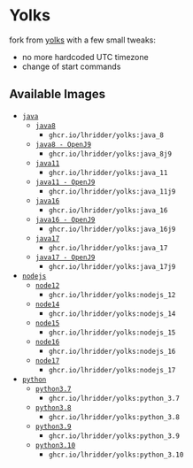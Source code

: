 # Yolks

fork from [yolks](https://github.com/pterodactyl/yolks) with a few small tweaks:
- no more hardcoded UTC timezone
- change of start commands

## Available Images

* [`java`](https://github.com/lhridder/yolks/tree/master/java)
  * [`java8`](https://github.com/lhridder/yolks/tree/master/java/8)
    * `ghcr.io/lhridder/yolks:java_8`
  * [`java8 - OpenJ9`](https://github.com/lhridder/yolks/tree/master/java/8j9)
    * `ghcr.io/lhridder/yolks:java_8j9`
  * [`java11`](https://github.com/lhridder/yolks/tree/master/java/11)
    * `ghcr.io/lhridder/yolks:java_11`
  * [`java11 - OpenJ9`](https://github.com/lhridder/yolks/tree/master/java/11j9)
    * `ghcr.io/lhridder/yolks:java_11j9`
  * [`java16`](https://github.com/lhridder/yolks/tree/master/java/16)
    * `ghcr.io/lhridder/yolks:java_16`
  * [`java16 - OpenJ9`](https://github.com/lhridder/yolks/tree/master/java/16j9)
    * `ghcr.io/lhridder/yolks:java_16j9`
  * [`java17`](https://github.com/lhridder/yolks/tree/master/java/17)
    * `ghcr.io/lhridder/yolks:java_17`
  * [`java17 - OpenJ9`](https://github.com/lhridder/yolks/tree/master/java/17j9)
    * `ghcr.io/lhridder/yolks:java_17j9`
* [`nodejs`](https://github.com/lhridder/yolks/tree/master/nodejs)
  * [`node12`](https://github.com/lhridder/yolks/tree/master/nodejs/12)
    * `ghcr.io/lhridder/yolks:nodejs_12`
  * [`node14`](https://github.com/lhridder/yolks/tree/master/nodejs/14)
    * `ghcr.io/lhridder/yolks:nodejs_14`
  * [`node15`](https://github.com/lhridder/yolks/tree/master/nodejs/15)
    * `ghcr.io/lhridder/yolks:nodejs_15`
  * [`node16`](https://github.com/lhridder/yolks/tree/master/nodejs/16)
    * `ghcr.io/lhridder/yolks:nodejs_16`
  * [`node17`](https://github.com/lhridder/yolks/tree/master/nodejs/17)
    * `ghcr.io/lhridder/yolks:nodejs_17`
* [`python`](https://github.com/lhridder/yolks/tree/master/python)
  * [`python3.7`](https://github.com/lhridder/yolks/tree/master/python/3.7)
    * `ghcr.io/lhridder/yolks:python_3.7`
  * [`python3.8`](https://github.com/lhridder/yolks/tree/master/python/3.8)
    * `ghcr.io/lhridder/yolks:python_3.8`
  * [`python3.9`](https://github.com/lhridder/yolks/tree/master/python/3.9)
    * `ghcr.io/lhridder/yolks:python_3.9`
  * [`python3.10`](https://github.com/lhridder/yolks/tree/master/python/3.10)
    * `ghcr.io/lhridder/yolks:python_3.10`
